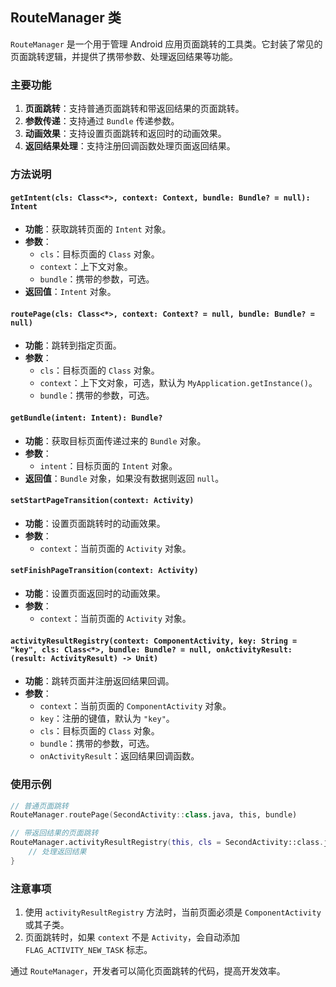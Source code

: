 
## RouteManager 类

`RouteManager` 是一个用于管理 Android 应用页面跳转的工具类。它封装了常见的页面跳转逻辑，并提供了携带参数、处理返回结果等功能。

### 主要功能

1. **页面跳转**：支持普通页面跳转和带返回结果的页面跳转。
2. **参数传递**：支持通过 `Bundle` 传递参数。
3. **动画效果**：支持设置页面跳转和返回时的动画效果。
4. **返回结果处理**：支持注册回调函数处理页面返回结果。

### 方法说明

#### `getIntent(cls: Class<*>, context: Context, bundle: Bundle? = null): Intent`
- **功能**：获取跳转页面的 `Intent` 对象。
- **参数**：
  - `cls`：目标页面的 `Class` 对象。
  - `context`：上下文对象。
  - `bundle`：携带的参数，可选。
- **返回值**：`Intent` 对象。

#### `routePage(cls: Class<*>, context: Context? = null, bundle: Bundle? = null)`
- **功能**：跳转到指定页面。
- **参数**：
  - `cls`：目标页面的 `Class` 对象。
  - `context`：上下文对象，可选，默认为 `MyApplication.getInstance()`。
  - `bundle`：携带的参数，可选。

#### `getBundle(intent: Intent): Bundle?`
- **功能**：获取目标页面传递过来的 `Bundle` 对象。
- **参数**：
  - `intent`：目标页面的 `Intent` 对象。
- **返回值**：`Bundle` 对象，如果没有数据则返回 `null`。

#### `setStartPageTransition(context: Activity)`
- **功能**：设置页面跳转时的动画效果。
- **参数**：
  - `context`：当前页面的 `Activity` 对象。

#### `setFinishPageTransition(context: Activity)`
- **功能**：设置页面返回时的动画效果。
- **参数**：
  - `context`：当前页面的 `Activity` 对象。

#### `activityResultRegistry(context: ComponentActivity, key: String = "key", cls: Class<*>, bundle: Bundle? = null, onActivityResult: (result: ActivityResult) -> Unit)`
- **功能**：跳转页面并注册返回结果回调。
- **参数**：
  - `context`：当前页面的 `ComponentActivity` 对象。
  - `key`：注册的键值，默认为 `"key"`。
  - `cls`：目标页面的 `Class` 对象。
  - `bundle`：携带的参数，可选。
  - `onActivityResult`：返回结果回调函数。

### 使用示例

```kotlin
// 普通页面跳转
RouteManager.routePage(SecondActivity::class.java, this, bundle)

// 带返回结果的页面跳转
RouteManager.activityResultRegistry(this, cls = SecondActivity::class.java) { result ->
    // 处理返回结果
}
```

### 注意事项

1. 使用 `activityResultRegistry` 方法时，当前页面必须是 `ComponentActivity` 或其子类。
2. 页面跳转时，如果 `context` 不是 `Activity`，会自动添加 `FLAG_ACTIVITY_NEW_TASK` 标志。

通过 `RouteManager`，开发者可以简化页面跳转的代码，提高开发效率。

        